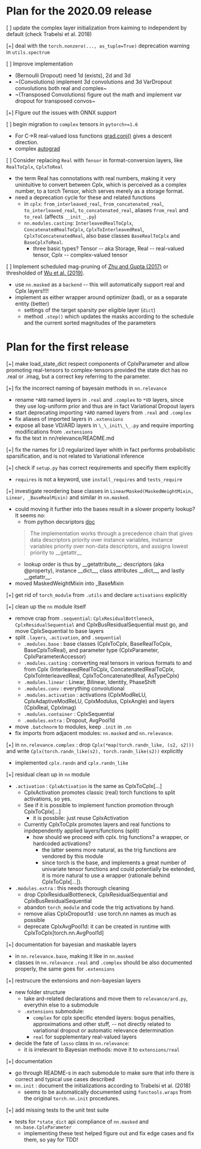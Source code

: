 # Plan for the 2020.09 release

[ ] update the complex layer initialization from kaiming to independent by default (check Trabelsi et al. 2018)

[+] deal with the `torch.nonzero(..., as_tuple=True)` deprecation warning in `utils.spectrum`

[ ] Improve implementation
* (Bernoulli Dropout) need 1d (exists), 2d and 3d
* ~(Convolutions) implement 3d convolutions and 3d VarDropout convolutions both real and complex~
* ~(Transposed Convolutions) figure out the math and implement var dropout for transposed convos~

[+] FIgure out the issues with ONNX support

[ ] begin migration to `complex` tensors in `pytorch>=1.6`
* For C->R real-valued loss functions [grad.conj()](https://pytorch.org/docs/master/complex_numbers.html#autograd) gives a descent direction.
* complex [autograd](https://pytorch.org/docs/master/notes/autograd.html#complex-autograd-doc)

[ ] Consider replacing `Real` with `Tensor` in format-conversion layers, like `RealToCplx`, `CplxToReal`
* the term Real has connotations with real numbers, making it very unintuitive to convert between Cplx, which is perceived as a complex number, to a torch Tensor, which serves merely as a storage format.
* need a deprecation cycle for these and related functions
  * in `cplx`: `from_interleaved_real`, `from_concatenated_real`, `to_interleaved_real`, `to_concatenated_real`, aliases `from_real` and `to_real` (affects `__init__.py`)
  * `nn.modules.casting`: `InterleavedRealToCplx`, `ConcatenatedRealToCplx`, `CplxToInterleavedReal`, `CplxToConcatenatedReal`, also base classes `BaseRealToCplx` and `BaseCplxToReal`.
    * three basic types? Tensor -- aka Storage, Real -- real-valued tensor, Cplx -- complex-valued tensor

[ ] Implement scheduled mag-pruning of [Zhu and Gupta (2017)](http://arxiv.org/abs/1710.01878) or thresholded of [Wu et al. (2019)](https://arxiv.org/abs/1903.02358).
* use `nn.masked` as a `backend` -- this will automatically support real and Cplx layers!!!!
* implement as either wrapper around optimizer (bad), or as a separate entity (better)
  * settings of the target sparsity per eligible layer (`dict`)
  * method `.step()` which updates the masks according to the schedule and the current sorted magnitudes of the parameters


# Plan for the first release

[+] make load_state_dict respect components of CplxParameter and allow promoting real-tensors to complex-tensors provided the state dict has no .real or .imag, but a correct key referring to the parameter.

[+] fix the incorrect naming of bayesain methods in `nn.relevance`
* rename `*ARD` named layers in `.real` and `.complex` to `*VD` layers, since they use log-uniform prior and thus are in fact Variational Dropout layers
* start deprecating importing `*ARD` named layers from `.real` and `.complex`
* fix aliases of imported layers in `.extensions`
* expose all base VD/ARD layers in `\_\_init\_\_.py` and require importing modifications from `.extensions`
* fix the text in nn/relevance/README.md

[+] fix the names for L0 regularized layer whith in fact performs probabilistic sparsification, and is not related to Variational inference

[+] check if `setup.py` has correct requirements and specifiy them explicitly
* `requires` is not a keyword, use `install_requires` and `tests_require`

[+] investigate reordering base classes in `LinearMasked(MaskedWeightMixin, Linear, _BaseRealMixin)` and similar in `nn.masked`.
* could moving it further into the bases result in a slower property lookup? It seems no:
  * from python decsriptors [doc](https://docs.python.org/3/howto/descriptor.html)
  > The implementation works through a precedence chain that gives data descriptors priority over instance variables, instance variables priority over non-data descriptors, and assigns lowest priority to \_\_getattr\_\_
  * lookup order is thus by \_\_getattribute\_\_: descriptors (aka @property), instance \_\_dict\_\_, class attributes \_\_dict\_\_, and lastly \_\_getattr\_\_.
* moved MaskedWeightMixin into \_BaseMixin

[+] get rid of `torch_module` from `.utils` and declare `activations` explicitly

[+] clean up the `nn` module itself
* remove crap from `.sequential`: `CplxResidualBottleneck`, `CplxResidualSequential` and CplxBusResidualSequential must go, and move CplxSequential to base layers
* split `.layers`, `.activation`, and `.sequential`
  * `.modules.base` : base classes (CplxToCplx, BaseRealToCplx, BaseCplxToReal), and parameter type (CplxParameter, CplxParameterAccessor)
  * `.modules.casting` : converting real tensors in various formats to and from Cplx (InterleavedRealToCplx, ConcatenatedRealToCplx, CplxToInterleavedReal, CplxToConcatenatedReal, AsTypeCplx)
  * `.modules.linear` : Linear, Bilinear, Identity, PhaseShift
  * `.modules.conv` : everything convolutional
  * `.modules.activation` : activations (CplxModReLU, CplxAdaptiveModReLU, CplxModulus, CplxAngle) and layers (CplxReal, CplxImag)
  * `.modules.container` : CplxSequential
  * `.modules.extra` : Dropout, AvgPool1d
* move `.batchnorm` to modules, keep `.init` in `.nn`
* fix imports from adjacent modules: `nn.masked` and `nn.relevance`.

[+] in `nn.relevance.complex` : drop `Cplx(*map(torch.randn_like, (s2, s2)))` and write `Cplx(torch.randn_like(s2), torch.randn_like(s2))` explicitly
* implemented `cplx.randn` and `cplx.randn_like`

[+] residual clean up in `nn` module
* `.activation` : `CplxActivation` is the same as CplxToCplx[...]
  * CplxActivation promotes classic (real) torch functions to split activations, so yes.
  * See if it is possible to implement function promotion through CplxToCplx[...]
    * it is possbile: just reuse CplxActivation
  * Currently CplxToCplx promotes layers and real functions to inpdependently applied layers/functions (split)
    * how should we proceed with cplx. trig functions? a wrapper, or hardcoded activations?
      * the latter seems more natural, as the trig functions are vendored by this module
      * since torch is the base, and implements a great number of univariate tensor functions and could potentially be extended, it is more natural to use a wrapper (rationale behind CplxToCplx[...]).
* `.modules.extra` : this needs thorough cleaning
  * drop CplxResidualBottleneck, CplxResidualSequential and CplxBusResidualSequential
  * abandon `torch_module` and code the trig activations by hand.
  * remove alias CplxDropout1d : use torch.nn names as much as possible
  * deprecate CplxAvgPool1d: it can be created in runtime with CplxToCplx\[torch.nn.AvgPool1d\]

[+] documentation for bayesian and maskable layers
* in `nn.relevance.base`, making it like in `nn.masked`
* classes in `nn.relevance`  `.real` and `.complex` should be also documented properly, the same goes for `.extensions`

[+] restrucure the extensions and non-bayesian layers
* new folder structure
  * take ard-related declarations and move them to `relevance/ard.py`, everythin else to a submodule
  * `.extensions` submodule:
    * `complex` for cplx specific etended layers: bogus penalties, approximations and other stuff, -- not directly related to variational dropout or automatic relevance determination
    * `real` for supplementary real-valued layers
* decide the fate of `lasso` class in `nn.relevance`:
  * it is irrelevant to Bayesian methods: move it to `extensions/real`

[+] documentation
* go through README-s in each submodule to make sure that info there is correct and typical use cases described
* `nn.init` : document the initializations according to Trabelsi et al. (2018)
  * seems to be automatically documented using `functools.wraps` from the original `torch.nn.init` procedures.

[+] add missing tests to the unit test suite
* tests for `*state_dict` api compliance of `nn.masked` and `nn.base.CplxParameter`
  * implementing these test helped figure out and fix edge cases and fix them, so yay for TDD!
